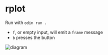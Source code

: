 # rplot

Run with `odin run .`

- `f`, or empty input, will emit a `frame` message
- `b` presses the button

![diagram](https://cdn.discordapp.com/attachments/602932100508942337/1142404183912370246/image.png)
